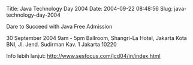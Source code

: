 Title: Java Technology Day 2004
Date: 2004-09-22 08:48:56
Slug: java-technology-day-2004

Dare to Succeed with Java
Free Admission

30 September 2004
9am - 5pm
Ballroom, Shangri-La Hotel, Jakarta Kota BNI,
Jl. Jend. Sudirman Kav. 1
Jakarta 10220

Info lebih lanjut:
http://www.sesfocus.com/jcd04/in/index.html